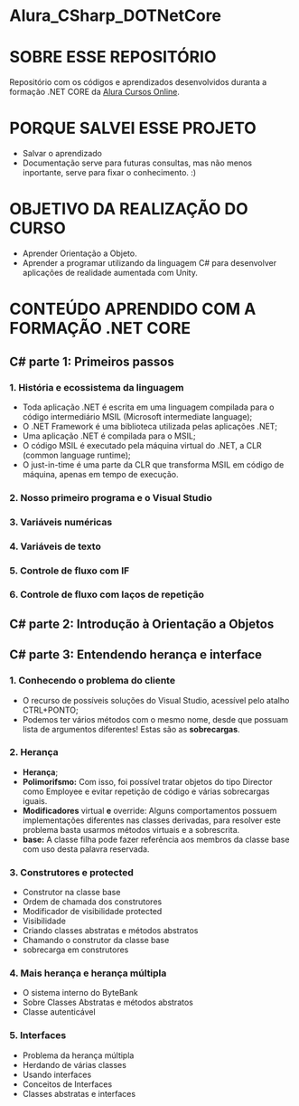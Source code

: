 # Alura_CSharp_DOTNetCore

# SOBRE ESSE REPOSITÓRIO
Repositório com os códigos e aprendizados desenvolvidos duranta a formação .NET CORE da [Alura Cursos Online](https://www.alura.com.br/).


# PORQUE SALVEI ESSE PROJETO

* Salvar o aprendizado
* Documentação serve para futuras consultas, mas não menos inportante, serve para fixar o conhecimento. :)


# OBJETIVO DA REALIZAÇÃO DO CURSO

* Aprender Orientação a Objeto.
* Aprender a programar utilizando da linguagem C# para desenvolver aplicações de realidade aumentada com Unity.


# CONTEÚDO APRENDIDO COM A FORMAÇÃO .NET CORE


## C# parte 1: Primeiros passos    
  
### 1. História e ecossistema da linguagem
  
* Toda aplicação .NET é escrita em uma linguagem compilada para o código intermediário MSIL (Microsoft intermediate language);    
* O .NET Framework é uma biblioteca utilizada pelas aplicações .NET;   
* Uma aplicação .NET é compilada para o MSIL;    
* O código MSIL é executado pela máquina virtual do .NET, a CLR (common language runtime);    
* O just-in-time é uma parte da CLR que transforma MSIL em código de máquina, apenas em tempo de execução.        
    
### 2. Nosso primeiro programa e o Visual Studio
### 3. Variáveis numéricas
### 4. Variáveis de texto
### 5. Controle de fluxo com IF
### 6. Controle de fluxo com laços de repetição
  

## C# parte 2: Introdução à Orientação a Objetos


## C# parte 3: Entendendo herança e interface    

### 1. Conhecendo o problema do cliente

* O recurso de possíveis soluções do Visual Studio, acessível pelo atalho CTRL+PONTO;
* Podemos ter vários métodos com o mesmo nome, desde que possuam lista de argumentos diferentes! Estas são as **sobrecargas**.

### 2. Herança

* **Herança**;
* **Polimorifsmo:** Com isso, foi possível tratar objetos do tipo Director como Employee e evitar repetição de código e várias sobrecargas iguais.
* **Modificadores** virtual **e** override: Alguns comportamentos possuem implementações diferentes nas classes derivadas, para resolver este problema basta usarmos métodos virtuais e a sobrescrita.
* **base:** A classe filha pode fazer referência aos membros da classe base com uso desta palavra reservada.

### 3. Construtores e protected

* Construtor na classe base
* Ordem de chamada dos construtores
* Modificador de visibilidade protected
* Visibilidade
* Criando classes abstratas e métodos abstratos
* Chamando o construtor da classe base
* sobrecarga em construtores

### 4. Mais herança e herança múltipla

* O sistema interno do ByteBank
* Sobre Classes Abstratas e métodos abstratos
* Classe autenticável

### 5. Interfaces

* Problema da herança múltipla
* Herdando de várias classes
* Usando interfaces
* Conceitos de Interfaces
* Classes abstratas e interfaces  
